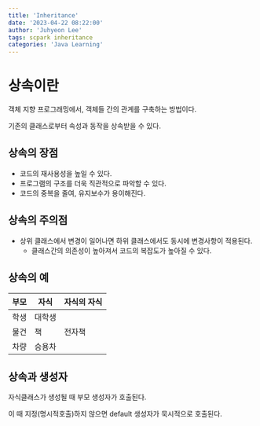 ```yaml
---
title: 'Inheritance'
date: '2023-04-22 08:22:00'
author: 'Juhyeon Lee'
tags: scpark inheritance
categories: 'Java Learning'
---
```


# 상속이란


객체 지향 프로그래밍에서,
객체들 간의 관계를 구축하는 방법이다.


기존의 클래스로부터 속성과 동작을 상속받을 수 있다.


## 상속의 장점

- 코드의 재사용성을 높일 수 있다.
- 프로그램의 구조를 더욱 직관적으로 파악할 수 있다.
- 코드의 중복을 줄여, 유지보수가 용이해진다.

## 상속의 주의점

- 상위 클래스에서 변경이 일어나면 하위 클래스에서도 동시에 변경사항이 적용된다.
	- 클래스간의 의존성이 높아져서 코드의 복잡도가 높아질 수 있다.

## 상속의 예


| 부모 | 자식  | 자식의 자식 |
| -- | --- | ------ |
| 학생 | 대학생 |        |
| 물건 | 책   | 전자책    |
| 차량 | 승용차 |        |


## 상속과 생성자


자식클래스가 생성될 때 부모 생성자가 호출된다.


이 때 지정(명시적호출)하지 않으면 default 생성자가 묵시적으로 호출된다.

